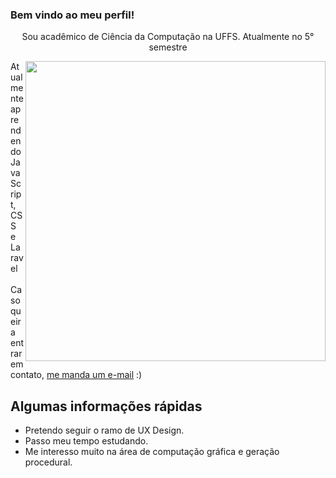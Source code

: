 ### Bem vindo ao meu perfil! 
<p style="text-align: center;">Sou acadêmico de Ciência da Computação na UFFS. Atualmente no 5° semestre</p>

<img align="right" src="https://user-images.githubusercontent.com/49656211/94379267-9028f680-0105-11eb-8155-98eaeae8886e.gif" width="480" />

Atualmente aprendendo JavaScript, CSS e Laravel <br><br>
Caso queira entrar em contato,
<a href="guilherme.devon@hotmail.com"> me manda um e-mail</a> :)
<h2> Algumas informações rápidas</h2>
<ul>
    <li> Pretendo seguir o ramo de UX Design.</li>
    <li> Passo meu tempo estudando.</li>
    <li> Me interesso muito na área de computação gráfica e geração procedural.</li>
</ul>
